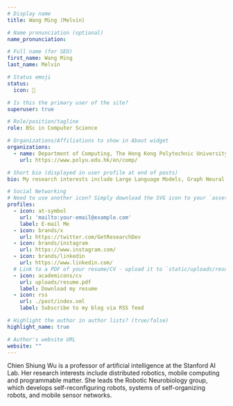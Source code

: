 ```yaml
---
# Display name
title: Wang Ming (Melvin)

# Name pronunciation (optional)
name_pronunciation: 

# Full name (for SEO)
first_name: Wang Ming
last_name: Melvin

# Status emoji
status:
  icon: 🎃️

# Is this the primary user of the site?
superuser: true

# Role/position/tagline
role: BSc in Computer Science

# Organizations/Affiliations to show in About widget
organizations:
  - name: Department of Computing, The Hong Kong Polytechnic University
    url: https://www.polyu.edu.hk/en/comp/

# Short bio (displayed in user profile at end of posts)
bio: My research interests include Large Language Models, Graph Neural Network and Multimodal Learning.

# Social Networking
# Need to use another icon? Simply download the SVG icon to your `assets/media/icons/` folder.
profiles:
  - icon: at-symbol
    url: 'mailto:your-email@example.com'
    label: E-mail Me
  - icon: brands/x
    url: https://twitter.com/GetResearchDev
  - icon: brands/instagram
    url: https://www.instagram.com/
  - icon: brands/linkedin
    url: https://www.linkedin.com/
  # Link to a PDF of your resume/CV - upload it to `static/uploads/resume.pdf`
  - icon: academicons/cv
    url: uploads/resume.pdf
    label: Download my resume
  - icon: rss
    url: ./post/index.xml
    label: Subscribe to my blog via RSS feed

# Highlight the author in author lists? (true/false)
highlight_name: true

# Author's website URL
website: ""
---
```


Chien Shiung Wu is a professor of artificial intelligence at the Stanford AI Lab. Her research interests include
distributed robotics, mobile computing and programmable matter. She leads the Robotic Neurobiology group, which develops
self-reconfiguring robots, systems of self-organizing robots, and mobile sensor networks.
